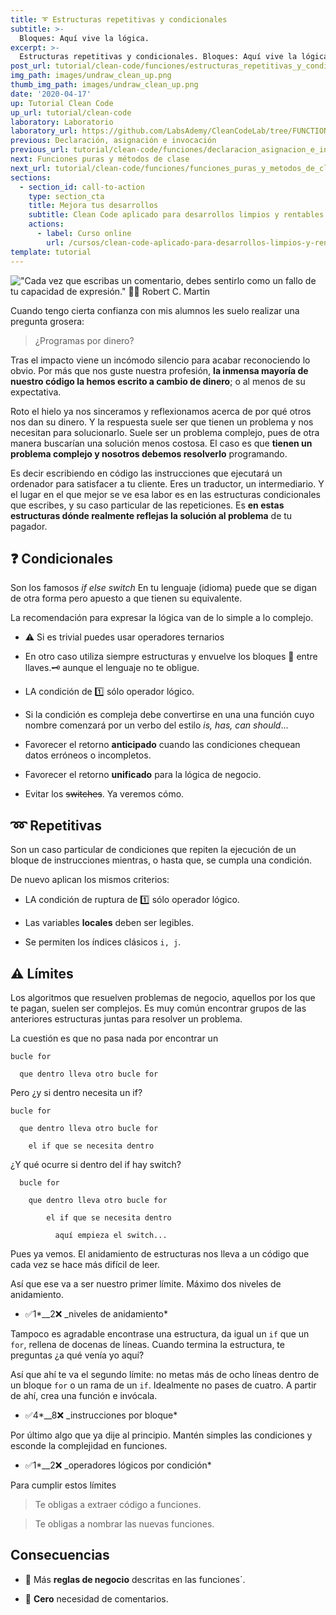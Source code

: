 ```yaml
---
title: ➰ Estructuras repetitivas y condicionales
subtitle: >-
  Bloques: Aquí vive la lógica.
excerpt: >-
  Estructuras repetitivas y condicionales. Bloques: Aquí vive la lógica.
post_url: tutorial/clean-code/funciones/estructuras_repetitivas_y_condicionales
img_path: images/undraw_clean_up.png
thumb_img_path: images/undraw_clean_up.png
date: '2020-04-17'
up: Tutorial Clean Code
up_url: tutorial/clean-code
laboratory: Laboratorio
laboratory_url: https://github.com/LabsAdemy/CleanCodeLab/tree/FUNCTION/src/examples/2-blocks
previous: Declaración, asignación e invocación
previous_url: tutorial/clean-code/funciones/declaracion_asignacion_e_invocacion
next: Funciones puras y métodos de clase
next_url: tutorial/clean-code/funciones/funciones_puras_y_metodos_de_clase
sections:
  - section_id: call-to-action
    type: section_cta
    title: Mejora tus desarrollos
    subtitle: Clean Code aplicado para desarrollos limpios y rentables.
    actions:
      - label: Curso online
        url: /cursos/clean-code-aplicado-para-desarrollos-limpios-y-rentables/
template: tutorial
---
```


!["Cada vez que escribas un comentario, debes sentirlo como un fallo de tu capacidad de expresión." ✍🏼 Robert C. Martin](/images/citas/2.2-clean-code.png)

<!-- > _"Cada vez que escribas un comentario, debes sentirlo como un fallo de tu capacidad de expresión"_
>
> -- ✍️ **Robert C. Martin** -->

Cuando tengo cierta confianza con mis alumnos les suelo realizar una pregunta grosera:

> ¿Programas por dinero?

Tras el impacto viene un incómodo silencio para acabar reconociendo lo obvio. Por más que nos guste nuestra profesión, **la inmensa mayoría de nuestro código la hemos escrito a cambio de dinero**; o al menos de su expectativa.

Roto el hielo ya nos sinceramos y reflexionamos acerca de por qué otros nos dan su dinero. Y la respuesta suele ser que tienen un problema y nos necesitan para solucionarlo. Suele ser un problema complejo, pues de otra manera buscarían una solución menos costosa. El caso es que **tienen un problema complejo y nosotros debemos resolverlo** programando.

Es decir escribiendo en código las instrucciones que ejecutará un ordenador para satisfacer a tu cliente. Eres un traductor, un intermediario. Y el lugar en el que mejor se ve esa labor es en las estructuras condicionales que escribes, y su caso particular de las repeticiones. Es **en estas estructuras dónde realmente reflejas la solución al problema** de tu pagador.

## ❓ Condicionales

Son los famosos _if_ _else_ _switch_ En tu lenguaje (idioma) puede que se digan de otra forma pero apuesto a que tienen su equivalente.

La recomendación para expresar la lógica van de lo simple a lo complejo.

- ⚠️ Si es trivial puedes usar operadores ternarios

- En otro caso utiliza siempre estructuras y envuelve los bloques 🔑 entre llaves.🗝 aunque el lenguaje no te obligue.

- LA condición de 1️⃣ sólo operador lógico.

- Si la condición es compleja debe convertirse en una una función cuyo nombre comenzará por un verbo del estilo _is, has, can should_...

- Favorecer el retorno **anticipado** cuando las condiciones chequean datos erróneos o incompletos.

- Favorecer el retorno **unificado** para la lógica de negocio.

- Evitar los ~~switches~~. Ya veremos cómo.

## ➿ Repetitivas

Son un caso particular de condiciones que repiten la ejecución de un bloque de instrucciones mientras, o hasta que, se cumpla una condición.

De nuevo aplican los mismos criterios:

- LA condición de ruptura de 1️⃣ sólo operador lógico.

- Las variables **locales** deben ser legibles.

- Se permiten los índices clásicos `i, j`.

## ⚠️ Límites

Los algoritmos que resuelven problemas de negocio, aquellos por los que te pagan, suelen ser complejos. Es muy común encontrar grupos de las anteriores estructuras juntas para resolver un problema.

La cuestión es que no pasa nada por encontrar un

```
bucle for

  que dentro lleva otro bucle for
```

Pero ¿y si dentro necesita un if?

```
bucle for

  que dentro lleva otro bucle for

    el if que se necesita dentro
```

¿Y qué ocurre si dentro del if hay switch?

```
  bucle for

    que dentro lleva otro bucle for

        el if que se necesita dentro

          aquí empieza el switch...
```

Pues ya vemos. El anidamiento de estructuras nos lleva a un código que cada vez se hace más difícil de leer.

Así que ese va a ser nuestro primer límite. Máximo dos niveles de anidamiento.

- ✅1*\_\_2❌ \_niveles de anidamiento*

Tampoco es agradable encontrase una estructura, da igual un `if` que un `for`, rellena de docenas de líneas. Cuando termina la estructura, te preguntas ¿a qué venía yo aquí?

Así que ahí te va el segundo límite: no metas más de ocho líneas dentro de un bloque `for` o un rama de un `if`. Idealmente no pases de cuatro. A partir de ahí, crea una función e invócala.

- ✅4*\_\_8❌ \_instrucciones por bloque*

Por último algo que ya dije al principio. Mantén simples las condiciones y esconde la complejidad en funciones.

- ✅1*\_\_2❌ \_operadores lógicos por condición*

Para cumplir estos límites

> Te obligas a extraer código a funciones.

> Te obligas a nombrar las nuevas funciones.

## Consecuencias

- 💼 Más **reglas de negocio** descritas en las funciones`.

- 💬 **Cero** necesidad de comentarios.
